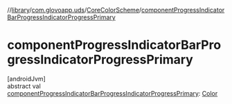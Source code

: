 //[library](../../../index.md)/[com.glovoapp.uds](../index.md)/[CoreColorScheme](index.md)/[componentProgressIndicatorBarProgressIndicatorProgressPrimary](component-progress-indicator-bar-progress-indicator-progress-primary.md)

# componentProgressIndicatorBarProgressIndicatorProgressPrimary

[androidJvm]\
abstract val [componentProgressIndicatorBarProgressIndicatorProgressPrimary](component-progress-indicator-bar-progress-indicator-progress-primary.md): [Color](https://developer.android.com/reference/kotlin/androidx/compose/ui/graphics/Color.html)
